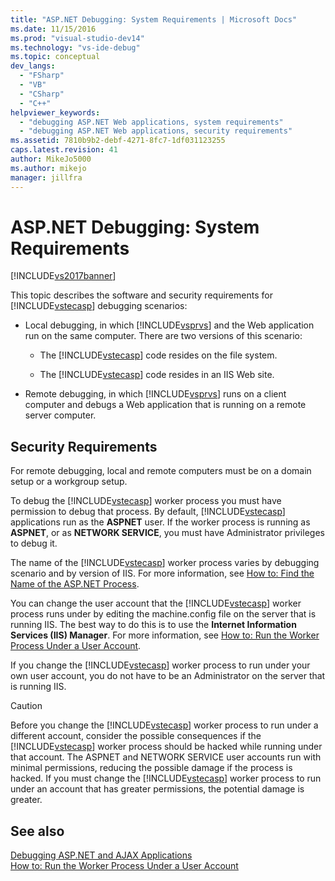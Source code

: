 ```yaml
---
title: "ASP.NET Debugging: System Requirements | Microsoft Docs"
ms.date: 11/15/2016
ms.prod: "visual-studio-dev14"
ms.technology: "vs-ide-debug"
ms.topic: conceptual
dev_langs: 
  - "FSharp"
  - "VB"
  - "CSharp"
  - "C++"
helpviewer_keywords: 
  - "debugging ASP.NET Web applications, system requirements"
  - "debugging ASP.NET Web applications, security requirements"
ms.assetid: 7810b9b2-debf-4271-8fc7-1df031123255
caps.latest.revision: 41
author: MikeJo5000
ms.author: mikejo
manager: jillfra
---
```

# ASP.NET Debugging: System Requirements
[!INCLUDE[vs2017banner](../includes/vs2017banner.md)]

This topic describes the software and security requirements for [!INCLUDE[vstecasp](../includes/vstecasp-md.md)] debugging scenarios:  
  
- Local debugging, in which [!INCLUDE[vsprvs](../includes/vsprvs-md.md)] and the Web application run on the same computer. There are two versions of this scenario:  
  
  - The [!INCLUDE[vstecasp](../includes/vstecasp-md.md)] code resides on the file system.  

  - The [!INCLUDE[vstecasp](../includes/vstecasp-md.md)] code resides in an IIS Web site.  
  
- Remote debugging, in which [!INCLUDE[vsprvs](../includes/vsprvs-md.md)] runs on a client computer and debugs a Web application that is running on a remote server computer.  
  
## Security Requirements  
 For remote debugging, local and remote computers must be on a domain setup or a workgroup setup.  
  
 To debug the [!INCLUDE[vstecasp](../includes/vstecasp-md.md)] worker process you must have permission to debug that process. By default, [!INCLUDE[vstecasp](../includes/vstecasp-md.md)] applications run as the **ASPNET** user. If the worker process is running as **ASPNET**, or as **NETWORK SERVICE**, you must have Administrator privileges to debug it.  
  
 The name of the [!INCLUDE[vstecasp](../includes/vstecasp-md.md)] worker process varies by debugging scenario and by version of IIS. For more information, see [How to: Find the Name of the ASP.NET Process](../debugger/how-to-find-the-name-of-the-aspnet-process.md).  
  
 You can change the user account that the [!INCLUDE[vstecasp](../includes/vstecasp-md.md)] worker process runs under by editing the machine.config file on the server that is running IIS. The best way to do this is to use the **Internet Information Services (IIS) Manager**. For more information, see [How to: Run the Worker Process Under a User Account](../debugger/how-to-run-the-worker-process-under-a-user-account.md).  
  
 If you change the [!INCLUDE[vstecasp](../includes/vstecasp-md.md)] worker process to run under your own user account, you do not have to be an Administrator on the server that is running IIS.  
  
> [!CAUTION]
> Before you change the [!INCLUDE[vstecasp](../includes/vstecasp-md.md)] worker process to run under a different account, consider the possible consequences if the [!INCLUDE[vstecasp](../includes/vstecasp-md.md)] worker process should be hacked while running under that account. The ASPNET and NETWORK SERVICE user accounts run with minimal permissions, reducing the possible damage if the process is hacked. If you must change the [!INCLUDE[vstecasp](../includes/vstecasp-md.md)] worker process to run under an account that has greater permissions, the potential damage is greater.  
  
## See also  
 [Debugging ASP.NET and AJAX Applications](../debugger/debugging-aspnet-and-ajax-applications.md)   
 [How to: Run the Worker Process Under a User Account](../debugger/how-to-run-the-worker-process-under-a-user-account.md)
